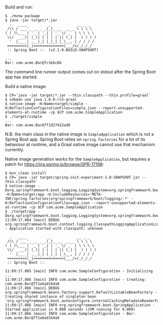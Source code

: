 Build and run:

```
$ ./mvnw package
$ java -jar target/*.jar
  .   ____          _            __ _ _
 /\\ / ___'_ __ _ _(_)_ __  __ _ \ \ \ \
( ( )\___ | '_ | '_| | '_ \/ _` | \ \ \ \
 \\/  ___)| |_)| | | | | || (_| |  ) ) ) )
  '  |____| .__|_| |_|_| |_\__, | / / / /
 =========|_|==============|___/=/_/_/_/
 :: Spring Boot ::  (v2.1.0.BUILD-SNAPSHOT)

...
Bar: com.acme.Bar@7c3ebc6b
```

The command line runner output comes out on stdout after the Spring Boot app has started.

Build a native image:

```
$ CP=`java -jar target/*.jar --thin.classpath --thin.profile=graal`
$ sdkman use java 1.0.0-rc5-graal
$ native-image -H:Name=target/simple -H:ReflectionConfigurationFiles=simple.json --report-unsupported-elements-at-runtime -cp $CP com.acme.SimpleApplication
$ ./target/simple
...
Bar: com.acme.Bar@7f1d27422ad8
```

N.B. the main class in the native image is `SimpleApplication` which is not a Spring Boot app. Spring Boot relies on `spring.factories` for a lot of its behaviour at runtime, and a Graal native image cannot use that mechanism currently.

Native image generation works for the `SampleApplication`, but requires a patch for https://jira.spring.io/browse/SPR-17198:

```
$ mvn clean install
$ CP=`java -jar target/spring-init-experiment-1.0-SNAPSHOT.jar --thin.classpath`
$ native-image -Dorg.springframework.boot.logging.LoggingSystem=org.springframework.boot.logging.java.JavaLoggingSystem -H:Name=target/app -H:IncludeResources='META-INF/spring.factories|org/springframework/boot/logging/.*' -H:ReflectionConfigurationFiles=app.json --report-unsupported-elements-at-runtime -cp $CP com.acme.SampleApplication
$ ./target/app -Dorg.springframework.boot.logging.LoggingSystem=org.springframework.boot.logging.java.JavaLoggingSystem
11:09:17.864 [main] DEBUG org.springframework.boot.context.logging.ClasspathLoggingApplicationListener - Application started with classpath: unknown

  .   ____          _            __ _ _
 /\\ / ___'_ __ _ _(_)_ __  __ _ \ \ \ \
( ( )\___ | '_ | '_| | '_ \/ _` | \ \ \ \
 \\/  ___)| |_)| | | | | || (_| |  ) ) ) )
  '  |____| .__|_| |_|_| |_\__, | / / / /
 =========|_|==============|___/=/_/_/_/
 :: Spring Boot ::                        

11:09:17.865 [main] INFO com.acme.SampleConfiguration - Initializing
...
11:09:17.866 [main] INFO com.acme.SampleConfiguration - Creating: com.acme.Bar@7f1a6ad164a8
11:09:17.866 [main] DEBUG org.springframework.beans.factory.support.DefaultListableBeanFactory - Creating shared instance of singleton bean 'org.springframework.boot.autoconfigure.internalCachingMetadataReaderFactory'
11:09:17.866 [main] INFO org.springframework.boot.SpringApplication - Started application in 0.008 seconds (JVM running for 0.009)
11:09:17.866 [main] INFO com.acme.SampleConfiguration - Bar: com.acme.Bar@7f1a6ad164a8

```
